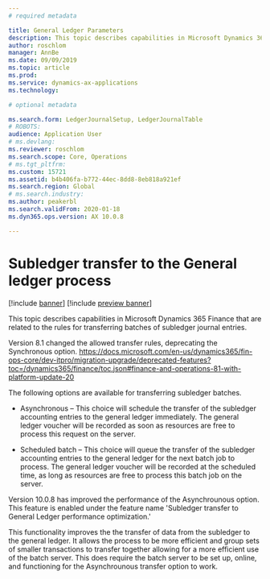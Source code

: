 ```yaml
---
# required metadata

title: General Ledger Parameters
description: This topic describes capabilities in Microsoft Dynamics 365 for Finance related to the subledger transfer process in the general ledger.
author: roschlom
manager: AnnBe
ms.date: 09/09/2019
ms.topic: article
ms.prod: 
ms.service: dynamics-ax-applications
ms.technology: 

# optional metadata

ms.search.form: LedgerJournalSetup, LedgerJournalTable
# ROBOTS: 
audience: Application User
# ms.devlang: 
ms.reviewer: roschlom
ms.search.scope: Core, Operations
# ms.tgt_pltfrm: 
ms.custom: 15721
ms.assetid: b4b406fa-b772-44ec-8dd8-8eb818a921ef
ms.search.region: Global
# ms.search.industry: 
ms.author: peakerbl
ms.search.validFrom: 2020-01-18
ms.dyn365.ops.version: AX 10.0.8

---
```


# Subledger transfer to the General ledger process

[!include [banner](../includes/banner.md)]
[!include [preview banner](../includes/preview-banner.md)]

This topic describes capabilities in Microsoft Dynamics 365 Finance that are related to the rules for transferring batches of subledger journal entries.

Version 8.1 changed the allowed transfer rules, deprecating the Synchronous option. 
https://docs.microsoft.com/en-us/dynamics365/fin-ops-core/dev-itpro/migration-upgrade/deprecated-features?toc=/dynamics365/finance/toc.json#finance-and-operations-81-with-platform-update-20

The following options are available for transferring subledger batches. 

 - Asynchronous – This choice will schedule the transfer of the subledger accounting entries to the general ledger immediately. The general ledger voucher will be recorded as soon as resources are free to process this request on the server. 

- Scheduled batch – This choice will queue the transfer of the subledger accounting entries to the general ledger for the next batch job to process. The general ledger voucher will be recorded at the scheduled time, as long as resources are free to process this batch job on the server. 
 
 
Version 10.0.8 has improved the performance of the Asynchrounous option. This feature is enabled under the feature name 'Subledger transfer to General Ledger performance optimization.' 
 
This functionality improves the the transfer of data from the subledger to the general ledger. It allows the process to be more efficient and group sets of smaller transactions to transfer together allowing for a more efficient use of the batch server. 
This does require the batch server to be set up, online, and functioning for the Asynchrounous transfer option to work. 
